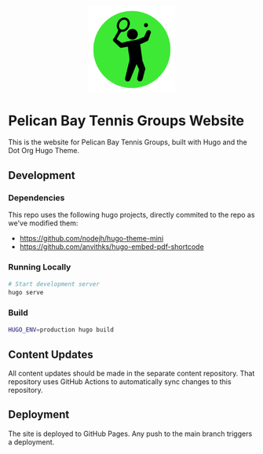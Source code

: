 <p align="center">
    <img src="static/images/avatar.png" width="35%" align="center" alt="logo">
</p>

# Pelican Bay Tennis Groups Website

This is the website for Pelican Bay Tennis Groups, built with Hugo and the Dot Org Hugo Theme.

## Development

### Dependencies

This repo uses the following hugo projects, directly commited to the repo as we've modified them:

- <https://github.com/nodejh/hugo-theme-mini>
- <https://github.com/anvithks/hugo-embed-pdf-shortcode>

### Running Locally

```bash
# Start development server
hugo serve
```

### Build

```bash
HUGO_ENV=production hugo build
```

## Content Updates

All content updates should be made in the separate content repository. That repository uses GitHub Actions to automatically sync changes to this repository.

## Deployment

The site is deployed to GitHub Pages. Any push to the main branch triggers a deployment.

